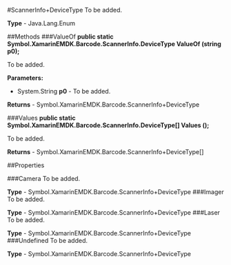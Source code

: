 #ScannerInfo+DeviceType
To be added.

**Type** - Java.Lang.Enum

##Methods
###ValueOf
**public static Symbol.XamarinEMDK.Barcode.ScannerInfo.DeviceType ValueOf (string p0);**

To be added.

**Parameters:** 

* System.String **p0** - To be added.

**Returns** - Symbol.XamarinEMDK.Barcode.ScannerInfo+DeviceType

###Values
**public static Symbol.XamarinEMDK.Barcode.ScannerInfo.DeviceType[] Values ();**

To be added.


**Returns** - Symbol.XamarinEMDK.Barcode.ScannerInfo+DeviceType[]

##Properties

###Camera
To be added.

**Type** - Symbol.XamarinEMDK.Barcode.ScannerInfo+DeviceType
###Imager
To be added.

**Type** - Symbol.XamarinEMDK.Barcode.ScannerInfo+DeviceType
###Laser
To be added.

**Type** - Symbol.XamarinEMDK.Barcode.ScannerInfo+DeviceType
###Undefined
To be added.

**Type** - Symbol.XamarinEMDK.Barcode.ScannerInfo+DeviceType


